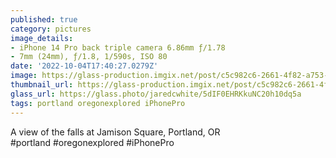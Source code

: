 ```yaml
---
published: true
category: pictures
image_details:
- iPhone 14 Pro back triple camera 6.86mm ƒ/1.78
- 7mm (24mm), ƒ/1.8, 1/590s, ISO 80
date: '2022-10-04T17:40:27.0279Z'
image: https://glass-production.imgix.net/post/c5c982c6-2661-4f82-a753-7b7f32ef85e6/original?auto=format&fit=max&fm=jpg&h=2048&w=2048&s=bcffb0da8ce9b21046e71622fbddb144
thumbnail_url: https://glass-production.imgix.net/post/c5c982c6-2661-4f82-a753-7b7f32ef85e6/original?auto=format&fm=jpg&h=640&w=640&s=8499347bfeb3f656cb06899937e0d903
glass_url: https://glass.photo/jaredcwhite/5dIF0EHRKkuNC20h10dq5a
tags: portland oregonexplored iPhonePro
---
```


A view of the falls at Jamison Square, Portland, OR  
#portland #oregonexplored #iPhonePro